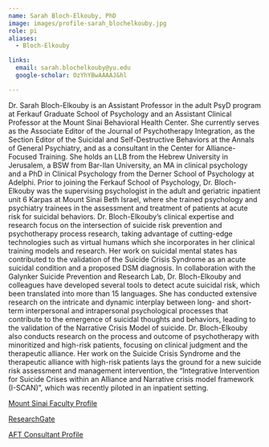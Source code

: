 ```yaml
---
name: Sarah Bloch-Elkouby, PhD
image: images/profile-sarah_blochelkouby.jpg
role: pi
aliases:
  - Bloch-Elkouby

links:
  email: sarah.blochelkouby@yu.edu
  google-scholar: OzYhYBwAAAAJ&hl

---
```


Dr. Sarah Bloch-Elkouby is an Assistant Professor in the adult PsyD program at Ferkauf Graduate School of Psychology and an Assistant Clinical Professor at the Mount Sinai Behavioral Health Center. She currently serves as the Associate Editor of the Journal of Psychotherapy Integration, as the Section Editor of the Suicidal and Self-Destructive Behaviors at the Annals of General Psychiatry, and as a consultant in the Center for Alliance-Focused Training. She holds an LLB from the Hebrew University in Jerusalem, a BSW from Bar-Ilan University, an MA in clinical psychology and a PhD in Clinical Psychology from the Derner School of Psychology at Adelphi.
Prior to joining the Ferkauf School of Psychology, Dr. Bloch-Elkouby was the supervising psychologist in the adult and geriatric inpatient unit 6 Karpas at Mount Sinai Beth Israel, where she trained psychology and psychiatry trainees in the assessment and treatment of patients at acute risk for suicidal behaviors. Dr. Bloch-Elkouby’s clinical expertise and research focus on the intersection of suicide risk prevention and psychotherapy process research, taking advantage of cutting-edge technologies such as virtual humans which she incorporates in her clinical training models and research.
Her work on suicidal mental states has contributed to the validation of the Suicide Crisis Syndrome as an acute suicidal condition and a proposed DSM diagnosis. In collaboration with the Galynker Suicide Prevention and Research Lab, Dr. Bloch-Elkouby and colleagues have developed several tools to detect acute suicidal risk, which been translated into more than 15 languages. She has conducted extensive research on the intricate and dynamic interplay between long- and short-term interpersonal and intrapersonal psychological processes that contribute to the emergence of suicidal thoughts and behaviors, leading to the validation of the Narrative Crisis Model of suicide. Dr. Bloch-Elkouby also conducts research on the process and outcome of psychotherapy with minoritized and high-risk patients, focusing on clinical judgment and the therapeutic alliance. Her work on the Suicide Crisis Syndrome and the therapeutic alliance with high-risk patients lays the ground for a new suicide risk assessment and management intervention, the “Integrative Intervention for Suicide Crises within an Alliance and Narrative crisis model framework (I-SCAN)”, which was recently piloted in an inpatient setting.


[Mount Sinai Faculty Profile](https://profiles.mountsinai.org/sarah-bloch-elkouby)


[ResearchGate](https://www.researchgate.net/profile/Sarah-Bloch-Elkouby)


[AFT Consultant Profile](https://www.therapeutic-alliance.org/about-us.html)


